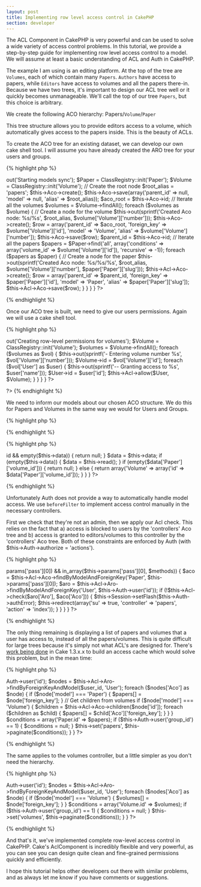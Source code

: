 ```yaml
---
layout: post
title: Implementing row level access control in CakePHP
section: developer
---
```

The ACL Component in CakePHP is very powerful and can be used to solve a wide variety of access control problems. In this tutorial, we provide a step-by-step guide for implementing row level access control to a model. We will assume at least a basic understanding of ACL and Auth in CakePHP.

The example I am using is an editing platform. At the top of the tree are <code>Volumes</code>, each of which contain many <code>Papers</code>. <code>Authors</code> have access to papers, while <code>Editors</code> have access to volumes and all the papers there-in. Because we have two trees, it's important to design our ACL tree well or it quickly becomes unmanageable.  We'll call the top of our tree <code>Papers</code>, but this choice is arbitrary.

We create the following ACO hierarchy: Papers/<code>Volume</code>/<code>Paper</code>

This tree structure allows you to provide editors access to a volume, which
automatically gives access to the papers inside. This is the beauty of
ACLs.

To create the ACO tree for an existing dataset, we can develop our own cake shell tool. I will assume you have already created the ARO tree for your users and groups.

{% highlight php %}
<?php
class AcltoolShell extends Shell
{
    /**
     * Build a complete ACO tree for two linked models
     *
     * Usage: $ cake acltool aco_models
     */
    function aco_models()
    {
        $this->out('Starting models sync');
        $Paper  = ClassRegistry::init('Paper');
        $Volume = ClassRegistry::init('Volume');

        // Create the root node
        $root_alias = 'papers';
        $this->Aco->create();
        $this->Aco->save(array('parent_id' => null, 'model' => null, 'alias' => $root_alias));
        $aco_root = $this->Aco->id;

        // Iterate all the volumes
        $volumes = $Volume->findAll();
        foreach ($volumes as $volume) {
            // Create a node for the volume
            $this->out(sprintf('Created Aco node: %s/%s', $root_alias, $volume['Volume']['number']));
            $this->Aco->create();
            $row = array('parent_id' => $aco_root, 'foreign_key' => $volume['Volume']['id'], 'model' => 'Volume', 'alias' => $volume['Volume']['number']);
            $this->Aco->save($row);
            $parent_id = $this->Aco->id;

            // Iterate all the papers
            $papers = $Paper->find('all', array('conditions' => array('volume_id' => $volume['Volume']['id']), 'recursive' => -1));
            foreach ($papers as $paper) {
                // Create a node for the paper
                $this->out(sprintf('Created Aco node: %s/%s/%s', $root_alias, $volume['Volume']['number'], $paper['Paper']['slug']));
                $this->Acl->Aco->create();
                $row = array('parent_id' => $parent_id, 'foreign_key' => $paper['Paper']['id'], 'model' => 'Paper', 'alias' => $paper['Paper']['slug']);
                $this->Acl->Aco->save($row);
            }
        }
    }
}
?>
{% endhighlight %}

Once our ACO tree is built, we need to give our users permissions. Again we will use a cake shell tool.

{% highlight php %}
<?php
    /**
     * Grant user access to two related models
     *
     * Usage: $ cake acltool vol_perms
     */
    function vol_perms()
    {
        // Row level access for volumes
        $this->out('Creating row-level permissions for volumes');
        $Volume = ClassRegistry::init('Volume');
        $volumes = $Volume->findAll();
        foreach ($volumes as $vol) {
            $this->out(sprintf('- Entering volume number %s', $vol['Volume']['number']));
            $Volume->id = $vol['Volume']['id'];
            foreach ($vol['User'] as $user) {
                $this->out(sprintf('-- Granting access to %s', $user['name']));
                $User->id = $user['id'];
                $this->Acl->allow($User, $Volume);
            }
        }
    }
}

?>
?>
{% endhighlight %}

We need to inform our models about our chosen ACO structure. We do this for Papers and Volumes in the same way we would for Users and Groups.

{% highlight php %}
<?php
models/volume.php
class Volume extends AppModel
{
    /**
     * Describe our ACO tree
     */
    function parentNode()
    {
        return null;
    }
}
?>
{% endhighlight %}

{% highlight php %}
<?php
models/paper.php
class Paper extends AppModel
{
    /**
     * Describe our ACO tree
     */
    function parentNode()
    {
        if (!$this->id && empty($this->data)) {
            return null;
        }
        $data = $this->data;
        if (empty($this->data)) {
            $data = $this->read();
        }
        if (empty($data['Paper']['volume_id'])) {
            return null;
        } else {
            return array('Volume' => array('id' => $data['Paper']['volume_id']));
        }
    }
}
?>
{% endhighlight %}

Unfortunately Auth does not provide a way to automatically handle model access. We use <code>beforeFilter</code> to implement access control manually in the necessary controllers.

First we check that they're not an admin, then we apply our Acl check. This relies on the fact that a) access is blocked to users by the 'controllers' Aco tree and b) access is granted to editors/volumes to this controller by the 'controllers' Aco tree. Both of these constraints are enforced by Auth (with $this->Auth->authorize = 'actions').

{% highlight php %}
<?php
class PapersController extends AppController
{
    /**
     * Row level access checking
     */
    function beforeFilter()
    {
        $methods = array('admin_edit', 'admin_view', 'admin_delete');
        if (isset($this->params['pass'][0]) && in_array($this->params['pass'][0], $methods)) {
            $aco = $this->Acl->Aco->findByModelAndForeignKey('Paper', $this->params['pass'][0]);
            $aro = $this->Acl->Aro->findByModelAndForeignKey('User', $this->Auth->user('id'));
            if (!$this->Acl->check($aro['Aro'], $aco['Aco'])) {
                $this->Session->setFlash($this->Auth->authError);
                $this->redirect(array('su' => true, 'controller' => 'papers', 'action' => 'index'));
            }
        }
    }
}
?>
{% endhighlight %}

The only thing remaining is displaying a list of papers and volumes
that a user has access to, instead of all the papers/volumes. This is quite difficult for large trees because it's simply not what ACL's are designed for. There's <a href="https://trac.cakephp.org/ticket/6153">work being done</a> in Cake 1.3.x.x to build an access cache which would solve this problem, but in the mean time:

{% highlight php %}
<?php
class PapersController extends AppController
{
    /**
     * Display a list of papers for which the user has access to view
     */
    function admin_index()
    {
        $papers = array();
        $user_id = $this->Auth->user('id');
        $nodes = $this->Acl->Aro->findByForeignKeyAndModel($user_id, 'User');
        foreach ($nodes['Aco'] as $node) {
            if ($node['model'] === 'Paper') {
                $papers[] = $node['foreign_key'];
            }

            // Get children from volumes
            if ($node['model'] === 'Volume') {
                $children = $this->Acl->Aco->children($node['id']);
                foreach ($children as $child) {
                    $papers[] = $child['Aco']['foreign_key'];
                }
            }
        }
        $conditions = array('Paper.id' => $papers);

        if ($this->Auth->user('group_id') == 1) {
            $conditions = null;
        }

        $this->set('papers', $this->paginate($conditions));
    }
}
?>
{% endhighlight %}

The same applies to the volumes controller, but a little simpler as
you don't need the hierarchy.

{% highlight php %}
<?php
class VolumesController extends AppController
{
    /**
     *
     */
    function admin_index()
    {
        $volumes = array();
        $user_id = $this->Auth->user('id');
        $nodes = $this->Acl->Aro->findByForeignKeyAndModel($user_id, 'User');
        foreach ($nodes['Aco'] as $node) {
            if ($node['model'] === 'Volume') {
                $volumes[] = $node['foreign_key'];
            }
        }
        $conditions = array('Volume.id' => $volumes);
        
        if ($this->Auth->user('group_id') == 1) {
            $conditions = null;
        }
        
        $this->set('volumes', $this->paginate($conditions));
    }
}
?>
{% endhighlight %}

And that's it, we've implemented complete row-level access control in CakePHP. Cake's AclComponent is incredibly flexible and very powerful, as you can see you can design quite clean and fine-grained permissions quickly and efficiently.

I hope this tutorial helps other developers out there with similar problems, and as always let me know if you have comments or suggestions.